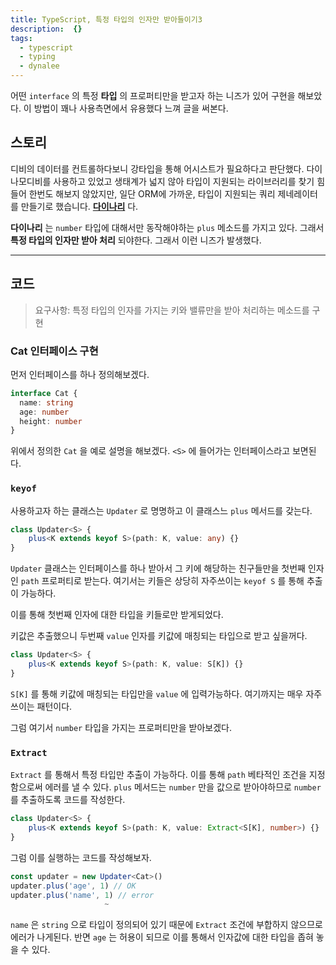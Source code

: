 ```yaml
---
title: TypeScript, 특정 타입의 인자만 받아들이기3
description:  {}
tags:
  - typescript
  - typing
  - dynalee
---
```


어떤 `interface` 의 특정 **타입** 의 프로퍼티만을 받고자 하는 니즈가 있어 구현을 해보았다. 이 방법이 꽤나 사용측면에서 유용했다 느껴 글을 써본다.

## 스토리

디비의 데이터를 컨트롤하다보니 강타입을 통해 어시스트가 필요하다고 판단했다. 다이나모디비를 사용하고 있었고 생태계가 넓지 않아 타입이 지원되는 라이브러리를 찾기 힘들어 한번도 해보지 않았지만, 일단 ORM에 가까운, 타입이 지원되는 쿼리 제네레이터를 만들기로 했습니다. [**다이나리**](https://github.com/deptno/dynalee) 다.

**다이나리** 는 `number` 타입에 대해서만 동작해야하는 `plus` 메소드를 가지고 있다. 그래서 **특정 타입의 인자만 받아 처리** 되야한다. 그래서 이런 니즈가 발생했다.

---

## 코드

> 요구사항:  특정 타입의 인자를 가지는 키와 밸류만을 받아 처리하는 메소드를 구현

### Cat 인터페이스 구현

먼저 인터페이스를 하나 정의해보겠다.

```typescript
interface Cat {
  name: string
  age: number
  height: number
}
```

위에서 정의한 `Cat` 을 예로 설명을 해보겠다. `<S>` 에 들어가는 인터페이스라고 보면된다.

### `keyof`

사용하고자 하는 클래스는 `Updater` 로 명명하고 이 클래스느 `plus` 메서드를 갖는다.

```typescript
class Updater<S> {
	plus<K extends keyof S>(path: K, value: any) {}  
}
```

`Updater` 클래스는 인터페이스를 하나 받아서 그 키에 해당하는 친구들만을 첫번째 인자인  `path` 프로퍼티로 받는다. 여기서는 키들은 상당히 자주쓰이는 `keyof S` 를 통해 추출이 가능하다.

이를 통해 첫번째 인자에 대한 타입을 키들로만 받게되었다.

키값은 추출했으니 두번째 `value` 인자를 키값에 매칭되는 타입으로 받고 싶을꺼다.

```typescript
class Updater<S> {
	plus<K extends keyof S>(path: K, value: S[K]) {}  
}
```

`S[K]` 를 통해 키값에 매칭되는 타입만을 `value` 에 입력가능하다. 여기까지는 매우 자주 쓰이는 패턴이다.

그럼 여기서 `number` 타입을 가지는 프로퍼티만을 받아보겠다.

### `Extract`

 `Extract` 를 통해서 특정 타입만 추출이 가능하다. 이를 통해 `path` 베타적인 조건을 지정함으로써 에러를 낼 수 있다. `plus`  메서드는 `number` 만을 값으로 받아야하므로 `number` 를 추출하도록 코드를 작성한다.

```typescript
class Updater<S> {
	plus<K extends keyof S>(path: K, value: Extract<S[K], number>) {}  
}
```

그럼 이를 실행하는 코드를 작성해보자.

```typescript
const updater = new Updater<Cat>()
updater.plus('age', 1) // OK
updater.plus('name', 1) // error
                     ~
```

`name` 은 `string` 으로 타입이 정의되어 있기 때문에 `Extract` 조건에 부합하지 않으므로 에러가 나게된다. 반면 `age` 는 허용이 되므로 이를 통해서 인자값에 대한 타입을 좁혀 놓을 수 있다.

